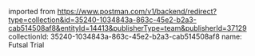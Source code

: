 imported from https://www.postman.com/v1/backend/redirect?type=collection&id=35240-1034843a-863c-45e2-b2a3-cab514508af8&entityId=14413&publisherType=team&publisherId=37129
collectionId: 35240-1034843a-863c-45e2-b2a3-cab514508af8
name: Futsal Trial
